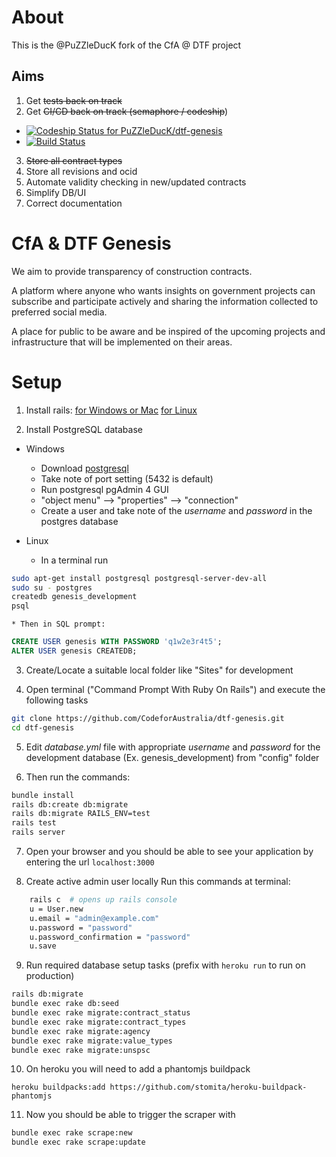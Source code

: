 
# About

This is the @PuZZleDucK fork of the CfA @ DTF project

## Aims

1. Get <strike>tests back on track</strike>
2. Get <strike>CI/CD back on track (semaphore / codeship</strike>)
  * [ ![Codeship Status for PuZZleDucK/dtf-genesis](https://app.codeship.com/projects/df1ac380-cf8a-0134-c966-2ef68c3264a8/status?branch=master)](https://app.codeship.com/projects/200923)
  * [![Build Status](https://semaphoreci.com/api/v1/puzzleduck/dtf-genesis/branches/master/badge.svg)](https://semaphoreci.com/puzzleduck/dtf-genesis)
3. <strike>Store all contract types</strike>
4. Store all revisions and ocid
5. Automate validity checking in new/updated contracts
6. Simplify DB/UI
7. Correct documentation

# CfA & DTF Genesis

We aim to provide transparency of construction contracts.

A platform where anyone who wants insights on government projects can subscribe and participate actively and sharing the information collected to preferred social media.

A place for public to be aware and be inspired of the upcoming projects and infrastructure that will be implemented on their areas.

# Setup
1.  Install rails:
    [for Windows or Mac](http://railsinstaller.org/en)
    [for Linux](http://railsapps.github.io/installrubyonrails-ubuntu.html)

2. Install PostgreSQL database

  * Windows
    * Download [postgresql](http://www.enterprisedb.com/products-services-training/pgdownload#windows)
    * Take note of port setting (5432 is default)
    * Run postgresql pgAdmin 4 GUI
    * "object menu" --> "properties" --> "connection"
    * Create a user and take note of the *username* and *password* in the postgres database

  * Linux
    * In a terminal run
```bash
sudo apt-get install postgresql postgresql-server-dev-all
sudo su - postgres
createdb genesis_development
psql
```

    * Then in SQL prompt:
```sql
CREATE USER genesis WITH PASSWORD 'q1w2e3r4t5';
ALTER USER genesis CREATEDB;
```

3. Create/Locate a suitable local folder like "Sites" for development

4. Open terminal ("Command Prompt With Ruby On Rails") and execute the following tasks


```bash
git clone https://github.com/CodeforAustralia/dtf-genesis.git
cd dtf-genesis
```

5. Edit *database.yml* file with appropriate *username* and *password* for the development database (Ex. genesis_development) from "config" folder

6. Then run the commands:

```bash
bundle install
rails db:create db:migrate
rails db:migrate RAILS_ENV=test
rails test
rails server
```

7. Open your browser and you should be able to see your application by entering the url `localhost:3000`

8. Create active admin user locally
Run this commands at terminal:
```bash
    rails c  # opens up rails console
    u = User.new
    u.email = "admin@example.com"
    u.password = "password"
    u.password_confirmation = "password"
    u.save
```

9. Run required database setup tasks (prefix with ```heroku run``` to run on production)

```bash
rails db:migrate
bundle exec rake db:seed
bundle exec rake migrate:contract_status
bundle exec rake migrate:contract_types
bundle exec rake migrate:agency
bundle exec rake migrate:value_types
bundle exec rake migrate:unspsc
```

10. On heroku you will need to add a phantomjs buildpack

```
heroku buildpacks:add https://github.com/stomita/heroku-buildpack-phantomjs
```

11. Now you should be able to trigger the scraper with

```bash
bundle exec rake scrape:new
bundle exec rake scrape:update 
```

